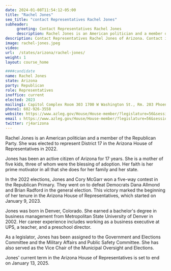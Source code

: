```yaml
---
date: 2024-01-08T11:54:12-05:00
title: "Rachel Jones"
seo_title: "contact Representatives Rachel Jones"
subheader:
     greeting: Contact Representatives Rachel Jones
     description: Rachel Jones is an American politician and a member of the Republican Party. She was elected to represent District 17 in the Arizona House of Representatives in 2022.
description: Contact Representatives Rachel Jones of Arizona. Contact information for Rachel Jones includes email address, phone number, and mailing address.
image: rachel-jones.jpeg
video:
url:  /states/arizona/rachel-jones/
weight: 1
layout: course_home

####candidate
name: Rachel Jones
state: Arizona
party: Republican
role: Representatives
inoffice: current
elected: 2023
mailing1: Capitol Complex Room 303 1700 W Washington St., Rm. 203 Phoenix, AZ 85007-2890
phone1: 602-926-3558
website: https://www.azleg.gov/House/House-member/?legislature=56&session=128&legislator=2173/
email : https://www.azleg.gov/House/House-member/?legislature=56&session=128&legislator=2173/
twitter: rj4arizona
---
```


Rachel Jones is an American politician and a member of the Republican Party. She was elected to represent District 17 in the Arizona House of Representatives in 2022.

Jones has been an active citizen of Arizona for 17 years. She is a mother of five kids, three of whom were the blessing of adoption. Her faith is her prime motivator in all that she does for her family and her state.

In the 2022 elections, Jones and Cory McGarr won a five-way contest in the Republican Primary. They went on to defeat Democrats Dana Allmond and Brian Radford in the general election. This victory marked the beginning of her tenure in the Arizona House of Representatives, which started on January 9, 2023.

Jones was born in Denver, Colorado. She earned a bachelor's degree in business management from Metropolitan State University of Denver in 2002. Her career experience includes working as a business executive at UPS, a teacher, and a preschool director.

As a legislator, Jones has been assigned to the Government and Elections Committee and the Military Affairs and Public Safety Committee. She has also served as the Vice Chair of the Municipal Oversight and Elections.

Jones' current term in the Arizona House of Representatives is set to end on January 13, 2025.
